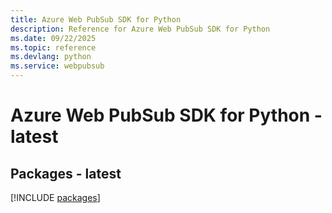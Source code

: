 ```yaml
---
title: Azure Web PubSub SDK for Python
description: Reference for Azure Web PubSub SDK for Python
ms.date: 09/22/2025
ms.topic: reference
ms.devlang: python
ms.service: webpubsub
---
```

# Azure Web PubSub SDK for Python - latest
## Packages - latest
[!INCLUDE [packages](web-pubsub-index.md)]